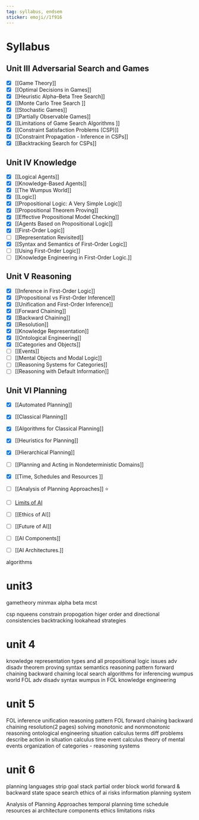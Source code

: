 ```yaml
---
tag: syllabus, endsem
sticker: emoji//1f916
---
```

# Syllabus

## Unit III Adversarial Search and Games
 - [x] [[Game Theory]]
 - [x] [[Optimal Decisions in Games]]
 - [x] [[Heuristic Alpha–Beta Tree Search]]
 - [x] [[Monte Carlo Tree Search ]]
 - [x] [[Stochastic Games]]
 - [x] [[Partially Observable Games]]
 - [x] [[Limitations of Game Search Algorithms ]]
 - [x] [[Constraint Satisfaction Problems (CSP)]]
 - [x] [[Constraint Propagation -  Inference in CSPs]]
 - [x] [[Backtracking Search for CSPs]]

## Unit IV Knowledge
 - [x] [[Logical Agents]]
 - [x] [[Knowledge-Based Agents]]
 - [x] [[The Wumpus World]]
 - [x] [[Logic]]
 - [x] [[Propositional Logic: A Very Simple Logic]]
 - [x] [[Propositional Theorem Proving]]
 - [x] [[Effective Propositional Model Checking]]
 - [x] [[Agents Based on Propositional Logic]]
 - [x] [[First-Order Logic]]
 - [ ] [[Representation Revisited]]
 - [x] [[Syntax and Semantics of First-Order Logic]]
 - [ ] [[Using First-Order Logic]]
 - [ ] [[Knowledge Engineering in First-Order Logic.]]

## Unit V Reasoning
 - [x] [[Inference in First-Order Logic]]
 - [x] [[Propositional vs First-Order Inference]]
 - [x] [[Unification and First-Order Inference]]
 - [x] [[Forward Chaining]]
 - [x] [[Backward Chaining]]
 - [x] [[Resolution]]
 - [x] [[Knowledge Representation]]
 - [x] [[Ontological Engineering]]
 - [x] [[Categories and Objects]]
 - [ ] [[Events]]
 - [ ] [[Mental Objects and Modal Logic]]
 - [ ] [[Reasoning Systems for Categories]]
 - [ ] [[Reasoning with Default Information]]

## Unit VI Planning
 - [x] [[Automated Planning]]
 - [x] [[Classical Planning]]
 - [x] [[Algorithms for Classical Planning]]
 - [x] [[Heuristics for Planning]]
 - [x] [[Hierarchical Planning]]
 - [ ] [[Planning and Acting in Nondeterministic Domains]]
 - [x] [[Time, Schedules and Resources ]]
 - [ ] [[Analysis of Planning Approaches]] ⭐
 - [ ] [Limits of AI](Limits%20of%20AI) 
 - [ ] [[Ethics of AI]]
 - [ ] [[Future of AI]]
 - [ ] [[AI Components]]
 - [ ] [[AI Architectures.]]


algorithms 
# unit3

gametheory
minmax
alpha beta
mcst

csp
nqueens
constrain propogation
higer order and directional consistencies
backtracking lookahead strategies

# unit 4
knowledge representation 
types and all
propositional logic 
issues
adv disadv
theorem proving
syntax 
semantics 
reasoning pattern
forward chaining 
backward chaining
local search algorithms for inferencing
wumpus world 
FOL
adv disadv
syntax
wumpus in FOL
knowledge engineering 


# unit 5
FOL inference 
unification 
reasoning pattern FOL
forward chaining 
backward chaining
resolution(2 pages) solving
monotonic and nonmonotonic reasoning 
ontological engineering 
situation calculus
	terms
	diff problems
	describe action in situation calculus 
time event calculus 
theory of  mental events 
organization of categories - reasoning systems 

# unit 6
planning languages
strip
goal stack
partial order 
block world 
forward & backward  state space search
ethics of ai
risks
information planning system

Analysis of Planning Approaches
temporal planning 
time schedule resources
ai architecture
components 
ethics 
limitations 
risks 
